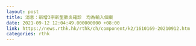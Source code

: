 ```yaml
---
layout: post
title: 消息：新增3宗新型肺炎確診　均為輸入個案
date: 2021-09-12 12:04:49.000000000 +08:00
link: https://news.rthk.hk/rthk/ch/component/k2/1610169-20210912.htm
categories: rthk
---
```



